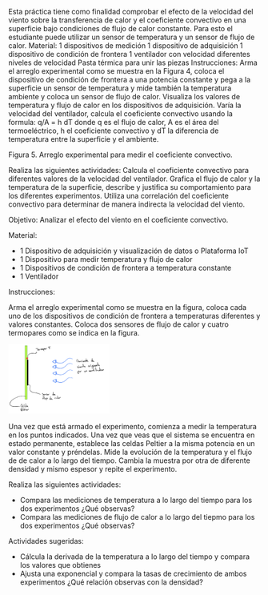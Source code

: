 Esta práctica tiene como finalidad comprobar el efecto de la velocidad del viento sobre la transferencia de calor y el coeficiente convectivo en una superficie bajo condiciones de flujo de calor constante. Para esto el estudiante puede utilizar un sensor de temperatura y un sensor de flujo de calor.
Material:
1 dispositivos de medición
1 dispositivo de adquisición
1 dispositivo de condición de frontera
1 ventilador con velocidad diferentes niveles de velocidad
Pasta térmica para unir las piezas
Instrucciones:
Arma el arreglo experimental como se muestra en la Figura 4, coloca el dispositivo de condición de frontera a una potencia constante y pega a la superficie un sensor de temperatura y mide también la temperatura ambiente y coloca un sensor de flujo de calor. Visualiza los valores de temperatura y flujo de calor en los dispositivos de adquisición. Varía la velocidad del ventilador, calcula el coeficiente convectivo usando la formula:
q/A = h dT
donde q es el flujo de calor, A es el área del termoeléctrico, h el coeficiente convectivo y dT la diferencia de temperatura entre la superficie y el ambiente.

Figura 5. Arreglo experimental para medir el coeficiente convectivo.

Realiza las siguientes actividades:
Calcula el coeficiente convectivo para diferentes valores de la velocidad del ventilador.
Grafica el flujo de calor y la temperatura de la superficie, describe y justifica su comportamiento para los diferentes experimentos.
Utiliza una correlación del coeficiente convectivo para determinar de manera indirecta la velocidad del viento.







Objetivo: Analizar el efecto del viento en el coeficiente convectivo.



Material:
* 1 Dispositivo de adquisición y visualización de datos o Plataforma IoT
* 1 Dispositivo para medir temperatura y flujo de calor
* 1 Dispositivos de condición de frontera a temperatura constante
* 1 Ventilador

Instrucciones:

Arma el arreglo experimental como se muestra en la  figura, coloca cada uno de los dispositivos de condición de frontera a temperaturas diferentes y valores constantes. Coloca dos sensores de flujo de calor y cuatro
termopares como se indica en la figura.



<img src="https://github.com/AltamarMx/LabModularCalor/blob/main/practicas/img/coeficiente_convectivo_esquema.jpeg"
     alt=“Login”
     width="40%" />

Una vez   que está armado el experimento, comienza a medir la temperatura en los puntos indicados. Una vez que veas que el sistema se encuentra en estado permanente, establece las celdas Peltier a la misma
potencia en un valor constante y préndelas.  Mide la evolución de la temperatura y el flujo de de calor a lo largo del tiempo. Cambia la muestra por otra de diferente densidad y mismo espesor y repite el experimento.

Realiza las siguientes actividades:
* Compara las mediciones de temperatura a lo largo del tiempo para los dos experimentos ¿Qué observas?
* Compara las mediciones de flujo de calor a lo largo del tiepmo para los dos experimentos ¿Qué observas?


Actividades sugeridas:
* Cálcula la derivada de la temperatura a lo largo del tiempo y compara los valores que obtienes
* Ajusta una exponencial y compara la tasas de crecimiento de ambos experimentos ¿Qué relación observas con la densidad?
